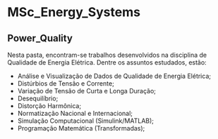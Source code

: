 # MSc_Energy_Systems

## Power_Quality
Nesta pasta, encontram-se trabalhos desenvolvidos na disciplina de Qualidade de Energia Elétrica. Dentre os assuntos estudados, estão: 

- Análise e Visualização de Dados de Qualidade de Energia Elétrica;
- Distúrbios de Tensão e Corrente;
- Variação de Tensão de Curta e Longa Duração;
- Desequilíbrio;
- Distorção Harmônica;
- Normatização Nacional e Internacional;
- Simulação Computacional (Simulink/MATLAB);
- Programação Matemática (Transformadas);
